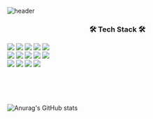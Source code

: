 ![header](https://capsule-render.vercel.app/api?type=slice&height=200&text=Welcome!&desc=emsthf's%20Github&rotate=13&fontAlignY=22&fontAlign=75&descAlign=84&descAlignY=45&animation=fadeIn)
<h3 align="center">🛠 Tech Stack 🛠</h3>
<img src="https://img.shields.io/badge/java-004466?style=for-the-badge&logo=java&logoColor=white">
<img src="https://img.shields.io/badge/Spring-6DB33F?style=for-the-badge&logo=Spring&logoColor=white">
<img src="https://img.shields.io/badge/Spring Boot-6DB33F?style=for-the-badge&logo=SpringBoot&logoColor=white">
<img src="https://img.shields.io/badge/Spring Security-6DB33F?style=for-the-badge&logo=SpringSecurity&logoColor=white">
<img src="https://img.shields.io/badge/Junit5-25A162?style=for-the-badge&logo=Junit5&logoColor=white">
<br />
<img src="https://img.shields.io/badge/mysql-4479A1?style=for-the-badge&logo=mysql&logoColor=white">
<img src="https://img.shields.io/badge/linux-FCC624?style=for-the-badge&logo=linux&logoColor=white">
<img src="https://img.shields.io/badge/docker-2496ED?style=for-the-badge&logo=docker&logoColor=white">
<img src="https://img.shields.io/badge/aws-232F3E?style=for-the-badge&logo=amazonAws&logoColor=white">
<img src="https://img.shields.io/badge/HTML-E34F26?style=for-the-badge&logo=html5&logoColor=white">
<br />
<img src="https://img.shields.io/badge/CSS-1572B6?style=for-the-badge&logo=css3&logoColor=white">
<img src="https://img.shields.io/badge/Javascript-F7DF1E?style=for-the-badge&logo=JavaScript&logoColor=white">
<img src="https://img.shields.io/badge/React-61DAFB?style=for-the-badge&logo=react&logoColor=white">
<img src="https://img.shields.io/badge/typescript-3178C6?style=for-the-badge&logo=typescript&logoColor=white">
<br />
<br />
<br />
<br />
<br />

![Anurag's GitHub stats](https://github-readme-stats.vercel.app/api?username=emsthf&show_icons=true&theme=radical)
